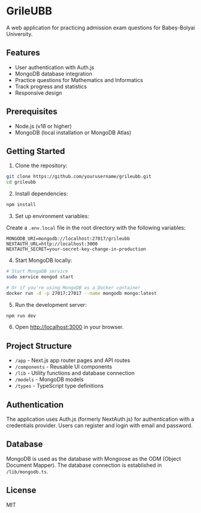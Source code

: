 # GrileUBB

A web application for practicing admission exam questions for Babeș-Bolyai University.

## Features

- User authentication with Auth.js
- MongoDB database integration
- Practice questions for Mathematics and Informatics
- Track progress and statistics
- Responsive design

## Prerequisites

- Node.js (v18 or higher)
- MongoDB (local installation or MongoDB Atlas)

## Getting Started

1. Clone the repository:

```bash
git clone https://github.com/yourusername/grileubb.git
cd grileubb
```

2. Install dependencies:

```bash
npm install
```

3. Set up environment variables:

Create a `.env.local` file in the root directory with the following variables:

```
MONGODB_URI=mongodb://localhost:27017/grileubb
NEXTAUTH_URL=http://localhost:3000
NEXTAUTH_SECRET=your-secret-key-change-in-production
```

4. Start MongoDB locally:

```bash
# Start MongoDB service
sudo service mongod start

# Or if you're using MongoDB as a Docker container
docker run -d -p 27017:27017 --name mongodb mongo:latest
```

5. Run the development server:

```bash
npm run dev
```

6. Open [http://localhost:3000](http://localhost:3000) in your browser.

## Project Structure

- `/app` - Next.js app router pages and API routes
- `/components` - Reusable UI components
- `/lib` - Utility functions and database connection
- `/models` - MongoDB models
- `/types` - TypeScript type definitions

## Authentication

The application uses Auth.js (formerly NextAuth.js) for authentication with a credentials provider. Users can register and login with email and password.

## Database

MongoDB is used as the database with Mongoose as the ODM (Object Document Mapper). The database connection is established in `/lib/mongodb.ts`.

## License

MIT 
